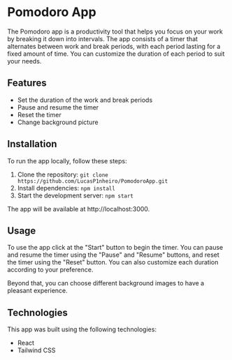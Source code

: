 # Pomodoro App

The Pomodoro app is a productivity tool that helps you focus on your work by breaking it down into intervals. The app consists of a timer that alternates between work and break periods, with each period lasting for a fixed amount of time. You can customize the duration of each period to suit your needs.

## Features

- Set the duration of the work and break periods
- Pause and resume the timer
- Reset the timer
- Change background picture

## Installation

To run the app locally, follow these steps:

1. Clone the repository: `git clone https://github.com/LucasP1nheiro/PomodoroApp.git`
2. Install dependencies: `npm install`
3. Start the development server: `npm start`

The app will be available at http://localhost:3000.

## Usage

To use the app click at the "Start" button to begin the timer. You can pause and resume the timer using the "Pause" and "Resume" buttons, and reset the timer using the "Reset" button. You can also customize each duration according to your preference.

Beyond that, you can choose different background images to have a pleasant experience.

## Technologies

This app was built using the following technologies:

- React
- Tailwind CSS
    
